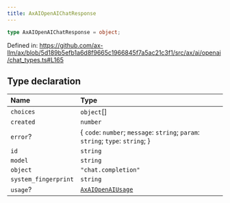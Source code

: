 ```yaml
---
title: AxAIOpenAIChatResponse
---
```


```ts
type AxAIOpenAIChatResponse = object;
```

Defined in: https://github.com/ax-llm/ax/blob/5d189b5efb1a6d8f9665c1966845f7a5ac21c3f1/src/ax/ai/openai/chat_types.ts#L165

## Type declaration

| Name | Type |
| :------ | :------ |
| <a id="choices"></a> `choices` | `object`[] |
| <a id="created"></a> `created` | `number` |
| <a id="error"></a> `error`? | \{ `code`: `number`; `message`: `string`; `param`: `string`; `type`: `string`; \} |
| <a id="id"></a> `id` | `string` |
| <a id="model"></a> `model` | `string` |
| <a id="object"></a> `object` | `"chat.completion"` |
| <a id="system_fingerprint"></a> `system_fingerprint` | `string` |
| <a id="usage"></a> `usage`? | [`AxAIOpenAIUsage`](/api/#03-apidocs/typealiasaxaiopenaiusage) |
